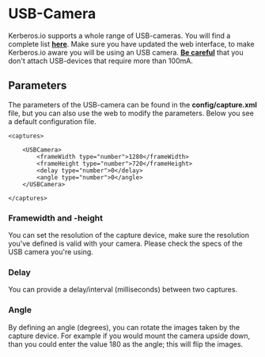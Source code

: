# USB-Camera

Kerberos.io supports a whole range of USB-cameras. You will find a complete list [**here**](https://web.archive.org/web/20120815172655/http://opencv.willowgarage.com/wiki/Welcome/OS/). Make sure you have updated the web interface, to make Kerberos.io aware you will be using an USB camera. [**Be careful**](http://raspberrypi.stackexchange.com/questions/340/how-much-power-can-be-provided-through-usb) that you don't attach USB-devices that require more than 100mA.

## Parameters

The parameters of the USB-camera can be found in the **config/capture.xml** file, but you can also use the web to modify the parameters. Below you see a default configuration file.

	<captures>

		<USBCamera>
	    	<frameWidth type="number">1280</frameWidth>
	    	<frameHeight type="number">720</frameHeight>
            <delay type="number">0</delay>
            <angle type="number">0</angle>
	    </USBCamera>
	    
	</captures>

### Framewidth and -height

You can set the resolution of the capture device, make sure the resolution you've defined is valid with your camera. Please check the specs of the USB camera you're using.

### Delay

You can provide a delay/interval (milliseconds) between two captures.

### Angle

By defining an angle (degrees), you can rotate the images taken by the capture device. For example if you would mount the camera upside down, than you could enter the value 180 as the angle; this will flip the images.